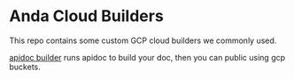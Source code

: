 # Anda Cloud Builders
This repo contains some custom GCP cloud builders we commonly used.

[apidoc builder](apidoc/README.md) runs apidoc to build your doc, then you can public using gcp buckets.  